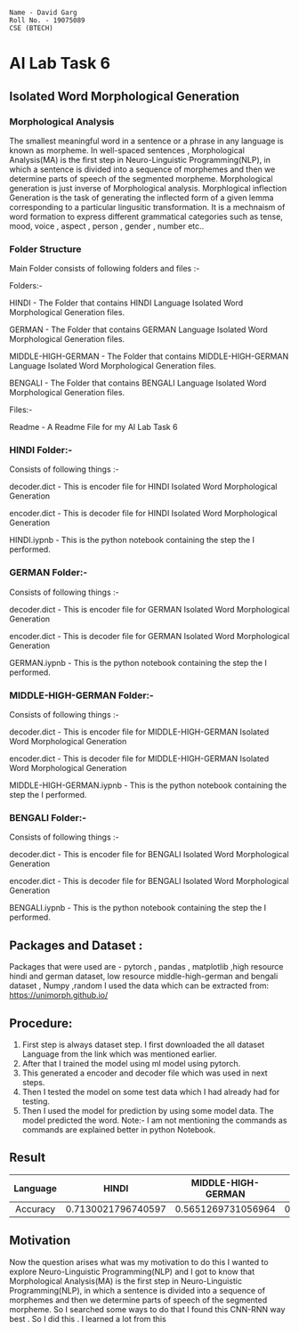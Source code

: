 ```

Name - David Garg
Roll No. - 19075089
CSE (BTECH)

```

# AI Lab Task 6


## Isolated Word Morphological Generation


### Morphological Analysis

The smallest meaningful word in a sentence or a phrase in any language is known as morpheme. In well-spaced sentences , Morphological Analysis(MA) is the first step in Neuro-Linguistic Programming(NLP), in which a sentence is divided into a sequence of morphemes and then we determine parts of speech of the segmented morpheme.
Morphological generation is just inverse of Morphological analysis. Morphlogical inflection Generation is the task of generating the inflected form of a given lemma corresponding to a particular lingusitic transformation. It is a mechnaism of word formation to express different grammatical categories such as tense, mood, voice , aspect , person , gender , number etc.. 


### Folder Structure

Main Folder consists of following folders and files :-

Folders:-

HINDI - The Folder that contains HINDI Language Isolated Word Morphological Generation files.

GERMAN - The Folder that contains GERMAN Language Isolated Word Morphological Generation files.

MIDDLE-HIGH-GERMAN - The Folder that contains MIDDLE-HIGH-GERMAN Language Isolated Word Morphological Generation files.

BENGALI - The Folder that contains BENGALI Language Isolated Word Morphological Generation files.

Files:-

Readme - A Readme File for my AI Lab Task 6


### HINDI Folder:-

Consists of following things :-

decoder.dict - This is encoder file for HINDI Isolated Word Morphological Generation

encoder.dict - This is decoder file for HINDI Isolated Word Morphological Generation

HINDI.iypnb - This is the python notebook containing the step the I performed.


### GERMAN Folder:-

Consists of following things :-

decoder.dict - This is encoder file for GERMAN Isolated Word Morphological Generation

encoder.dict - This is decoder file for GERMAN Isolated Word Morphological Generation

GERMAN.iypnb - This is the python notebook containing the step the I performed.


### MIDDLE-HIGH-GERMAN Folder:-

Consists of following things :-

decoder.dict - This is encoder file for MIDDLE-HIGH-GERMAN Isolated Word Morphological Generation

encoder.dict - This is decoder file for MIDDLE-HIGH-GERMAN Isolated Word Morphological Generation

MIDDLE-HIGH-GERMAN.iypnb - This is the python notebook containing the step the I performed.


### BENGALI Folder:-

Consists of following things :-

decoder.dict - This is encoder file for BENGALI Isolated Word Morphological Generation

encoder.dict - This is decoder file for BENGALI Isolated Word Morphological Generation

BENGALI.iypnb - This is the python notebook containing the step the I performed.


## Packages and Dataset :

	
 Packages that were used are - pytorch , pandas , matplotlib ,high resource hindi and german dataset, low resource middle-high-german and bengali dataset , Numpy ,random
 I used the data which can be extracted from: https://unimorph.github.io/


## Procedure: 

  1. First step is always dataset step. I first downloaded the all dataset Language from the link which was mentioned earlier.
  2. After that I trained the model using ml model using pytorch.
  3. This generated a encoder and decoder file which was used in next steps.
  4. Then I tested the model on some test data which I had already had for testing.
  5. Then I used the model for prediction by using some model data. The model predicted  the word.
  Note:- I am not mentioning the commands as commands are explained better in python Notebook.
  
  ## Result
  

  
| Language | HINDI | MIDDLE-HIGH-GERMAN | GERMAN | BENGALI |
| :---: | :---: | :---: | :---: |:---: |
|Accuracy| 0.7130021796740597 | 0.5651269731056964 | 0.8614476061811625 | 0.7214294160507926 |
   
  
  ## Motivation
  
  Now the question arises what was my motivation to do this I wanted to explore Neuro-Linguistic Programming(NLP) and I got to know that Morphological Analysis(MA) is the first step in Neuro-Linguistic Programming(NLP), in which a sentence is divided into a sequence of morphemes and then we determine parts of speech of the segmented morpheme. So I searched some ways to do that I found this CNN-RNN way best . So I did this . I learned a lot from this
  
  
